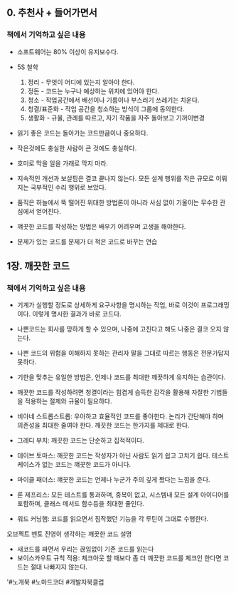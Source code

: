 ## 0. 추천사 + 들어가면서
### 책에서 기억하고 싶은 내용
- 소프트웨어는 80% 이상이 유지보수다.
- 5S 철학 
    1. 정리 - 무엇이 어디에 있는지 알아야 한다. 
    2. 정돈 - 코드는 누구나 예상하는 위치에 있어야 한다. 
    3. 청소 - 작업공간에서 배선이나 기름이나 부스러기 쓰레기는 치운다.
    4. 청결/표준화 - 작업 공간을 청소하는 방식이 그룹에 동의한다. 
    5. 생활화 - 규율, 관례를 따르고, 자기 작품을 자주 돌아보고 기꺼이변경

- 읽기 좋은 코드는 돌아가는 코드만큼이나 중요하다.
- 작은것에도 충실한 사람이 큰 것에도 충실하다.
- 호미로 막을 일을 가래로 막지 마라.
- 지속적인 개선과 보살핌은 결코 끝나지 않는다. 모든 설계 행위를 작은 규모로 이뤄지는 국부적인 수리 행위로 보았다.
- 품직은 하늘에서 뚝 떨어진 위대한 방법론이 아니라 사심 없이 기울이는 무수한 관심에서 얻어진다.
- 꺠끗한 코드를 작성하는 방법은 배우기 어려우며 고생을 해야한다.
- 문제가 있는 코드를 문제가 더 적은 코드로 바꾸는 연습
  
## 1장. 깨끗한 코드
### 책에서 기억하고 싶은 내용
- 기계가 실행할 정도로 상세하게 요구사항을 명시하는 작업, 바로 이것이 프로그래밍이다. 이렇게 명시한 결과가 바로 코드다.
- 나쁜코드는 회사를 망하게 할 수 있으며, 나중에 고친다고 해도 나중은 결코 오지 않는다.
- 나쁜 코드의 위험을 이해하지 못하는 관리자 말을 그대로 따르는 행동은 전문가답지 못하다.
- 기한을 맞추는 유일한 방법은, 언제나 코드를 최대한 꺠끗하게 유지하는 습관이다.
- 깨끗한 코드를 작성하려면 청결이라는 힘겹게 습득한 감각을 활용해 자잘한 기법들을 적용하는 절제와 규율이 필요하다.

- 비아네 스트롭스트롭: 우아하고 효율적인 코드를 좋아한다. 논리가 간단해야 하며 의존성을 최대한 줄여야 한다. 깨끗한 코드는 한가지를 제대로 한다. 
- 그레디 부치: 깨끗한 코드는 단순하고 집적적이다.
- 데이브 토마스: 깨끗한 코드는 작성자가 아닌 사람도 읽기 쉽고 고치기 쉽다. 테스트 케이스가 없는 코드는 꺠끗한 코드가 아니다.
- 마이클 패더스: 꺠끗한 코드는 언제나 누군가 주의 깊게 짰다는 느낌을 준다.
- 론 제프리스: 모든 테스트를 통과하며, 중복이 없고, 시스템내 모든 설계 아이디어를 포함하며, 클래스 메서드 함수등을 최대한 줄인다.
- 워드 커닝햄: 코드를 읽으면서 짐작했던 기능을 각 루틴이 그대로 수행한다.

오브젝트 멘토 진영이 생각하는 깨끗한 코드 설명
- 새코드를 짜면서 우리는 끊임없이 기존 코드를 읽는다
- 보이스카우트 규칙 적용: 체크아웃 할 때보다 좀 더 꺠끗한 코드를 체크인 한다면 코드는 절대 나빠지지 않는다. 

'#노개북 #노마드코더 #개발자북클럽
